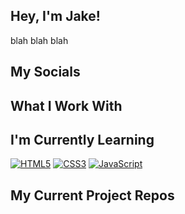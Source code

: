 ## Hey, I'm Jake!
blah blah blah

## My Socials


## What I Work With

<!--UPDATE needed for localized badge icons.-->
## I'm Currently Learning
<a href="https://"><img src="https://img.shields.io/badge/HTML5-orange?logo=HTML5&logoColor=white" alt="HTML5"></a>
<a href="https://"><img src="https://img.shields.io/badge/CSS3-orange?logo=CSS3" alt="CSS3"></a>
<a href="https://"><img src="https://img.shields.io/badge/JavaScript-orange?logo=javascript&logoColor=lightyellow" alt="JavaScript"></a>
## My Current Project Repos
<!--
**JakeStudy/JakeStudy** is a ✨ _special_ ✨ repository because its `README.md` (this file) appears on your GitHub profile.

Here are some ideas to get you started:

- 🔭 I’m currently working on ...
- 🌱 I’m currently learning ...
- 👯 I’m looking to collaborate on ...
- 🤔 I’m looking for help with ...
- 💬 Ask me about ...
- 📫 How to reach me: ...
- 😄 Pronouns: ...
- ⚡ Fun fact: ...
-->
